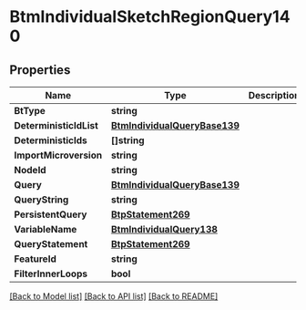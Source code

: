 # BtmIndividualSketchRegionQuery140

## Properties

Name | Type | Description | Notes
------------ | ------------- | ------------- | -------------
**BtType** | **string** |  | [optional] 
**DeterministicIdList** | [**BtmIndividualQueryBase139**](BTMIndividualQueryBase-139.md) |  | [optional] 
**DeterministicIds** | **[]string** |  | [optional] 
**ImportMicroversion** | **string** |  | [optional] 
**NodeId** | **string** |  | [optional] 
**Query** | [**BtmIndividualQueryBase139**](BTMIndividualQueryBase-139.md) |  | [optional] 
**QueryString** | **string** |  | [optional] 
**PersistentQuery** | [**BtpStatement269**](BTPStatement-269.md) |  | [optional] 
**VariableName** | [**BtmIndividualQuery138**](BTMIndividualQuery-138.md) |  | [optional] 
**QueryStatement** | [**BtpStatement269**](BTPStatement-269.md) |  | [optional] 
**FeatureId** | **string** |  | [optional] 
**FilterInnerLoops** | **bool** |  | [optional] 

[[Back to Model list]](../README.md#documentation-for-models) [[Back to API list]](../README.md#documentation-for-api-endpoints) [[Back to README]](../README.md)



